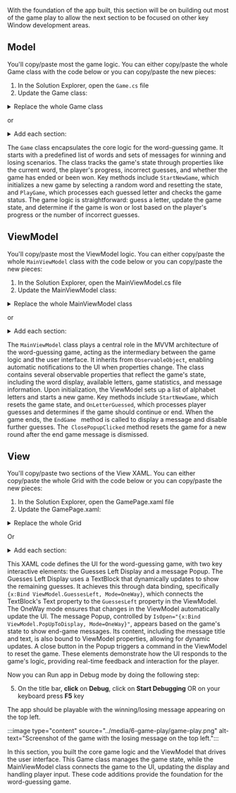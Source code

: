 With the foundation of the app built, this section will be on building out most of the game play to allow the next section to be focused on other key Window development areas.

## Model

You'll copy/paste most the game logic. You can either copy/paste the whole Game class with the code below or you can copy/paste the new pieces:

1. In the Solution Explorer, open the `Game.cs` file
1. Update the Game class:

<details>
  <summary>Replace the whole Game class</summary>

```csharp
class Game
{
    // List of words for the game
    private readonly List<string> _wordList = new List<string> { "WINDOWS", "VIEW", "MODEL", "TASKBAR", "XAML", "CSHARP", "DEBUGGER", "GRID", "STACKPANEL", "RANDOM" };

    // Messages for winning and losing the game
    private readonly string[] _winningMessages = {
            "Incredible! You guessed the word without a single mistake! You're a true word master!",
            "Phew! That was close! You guessed the word just in time! Well done!",
            "Great job! You guessed the word!"
        };
    private readonly string[] _losingMessages = {
            "Better luck next time! The word was {0}. Keep trying, you'll get it!",
            "Don't give up! The word was {0}.",
            "Oh no! The word was {0}.",
            "Sorry, you didn't guess it. The word was {0}.",
            "You ran out of guesses. The word was {0}."
        };

    // Properties for the current game state
    private const int MaxIncorrectGuesses = 6;
    public string CurrentWord { get; private set; }
    public char[] GuessedWord { get; private set; }
    public int IncorrectGuesses { get; private set; }
    public int GuessesLeft => MaxIncorrectGuesses - IncorrectGuesses;
    public bool GameEnd { get; private set; }
    public bool GameWon { get; private set; }
    public string MessageTitle { get; private set; }
    public string MessageContent { get; private set; }

    public Game()
    {

    }

    // Starts a new game by selecting a random word and resetting the game state
    public void StartNewGame()
    {
        var random = new Random();
        CurrentWord = _wordList[random.Next(_wordList.Count)];
        GuessedWord = new string('_', CurrentWord.Length).ToCharArray();
        IncorrectGuesses = 0;
        GameEnd = false;
        GameWon = false;
    }

    // Plays the game by guessing a letter and checking the game status
    public void PlayGame(char letter)
    {
        GuessLetter(letter);
        CheckGameStatus();
    }


    // Guesses a letter and updates the guessed word and incorrect guesses count
    public void GuessLetter(char letter)
    {
        bool isCorrect = false;
        Debug.WriteLine("Incorrect Guesses: " + IncorrectGuesses);
        for (int i = 0; i < CurrentWord.Length; i++)
        {
            if (CurrentWord[i] == letter)
            {
                GuessedWord[i] = letter;
                isCorrect = true;
            }
        }
        if (!isCorrect)
        {
            IncorrectGuesses++;
        }
    }

    // Checks the game status to determine if the game is won or lost
    private void CheckGameStatus()
    {
        // User has guessed all the letters
        if (GuessedWord.All(c => c != '_'))
        {
            GameEnd = true;
            GameWon = true;
            MessageTitle = "Congratulations!";
            MessageContent = GetWinningMessage();
        }
        // User has run out of guesses
        else if (IncorrectGuesses >= MaxIncorrectGuesses)
        {
            GameEnd = true;
            MessageTitle = "Game Over!";
            MessageContent = GetLosingMessage();
        }
    }

    // Returns a winning message based on the number of guesses left
    private string GetWinningMessage()
    {
        return GuessesLeft switch
        {
            MaxIncorrectGuesses => _winningMessages[0],
            1 => _winningMessages[1],
            _ => _winningMessages[2]
        };
    }

    // Returns a random losing message
    private string GetLosingMessage()
    {
        var random = new Random();
        return string.Format(_losingMessages[random.Next(_losingMessages.Length)], CurrentWord);
    }

}
```
</details>

or

<details>
  <summary> Add each section:</summary>

3. Under  `// Messages for winning and losing the game` add:

```csharp
private readonly string[] _winningMessages = {
        "Incredible! You guessed the word without a single mistake! You're a true word master!",
        "Phew! That was close! You guessed the word just in time! Well done!",
        "Great job! You guessed the word!"
    };
private readonly string[] _losingMessages = {
        "Better luck next time! The word was {0}. Keep trying, you'll get it!",
        "Don't give up! The word was {0}.",
        "Oh no! The word was {0}.",
        "Sorry, you didn't guess it. The word was {0}.",
        "You ran out of guesses. The word was {0}."
    };

```

4. Under `// Properties for the current game state` add:
```csharp
private const int MaxIncorrectGuesses = 6;
public int IncorrectGuesses { get; private set; }
public int GuessesLeft => MaxIncorrectGuesses - IncorrectGuesses;
public bool GameEnd { get; private set; }
public bool GameWon { get; private set; }
public string MessageTitle { get; private set; }
public string MessageContent { get; private set; }

```

5. At the end of `StartNewGame()` add:

```csharp
IncorrectGuesses = 0;
GameEnd = false;
GameWon = false;
```

6. Under `// Plays the game by guessing a letter and checking` add:
```csharp
public void PlayGame(char letter)
{
    GuessLetter(letter);
    CheckGameStatus();
}


// Guesses a letter and updates the guessed word and incorrect guesses count
public void GuessLetter(char letter)
{
    bool isCorrect = false;

    for (int i = 0; i < CurrentWord.Length; i++)
    {
        if (CurrentWord[i] == letter)
        {
            GuessedWord[i] = letter;
            isCorrect = true;
        }
    }
    if (!isCorrect)
    {
        IncorrectGuesses++;
    }
}

// Checks the game status to determine if the game is won or lost
private void CheckGameStatus()
{
    // User has guessed all the letters
    if (GuessedWord.All(c => c != '_'))
    {
        GameEnd = true;
        GameWon = true;
        MessageTitle = "Congratulations!";
        MessageContent = GetWinningMessage();
    }
    // User has run out of guesses
    else if (IncorrectGuesses >= MaxIncorrectGuesses)
    {
        GameEnd = true;
        MessageTitle = "Game Over!";
        MessageContent = GetLosingMessage();
    }
}

// Returns a winning message based on the number of guesses left
private string GetWinningMessage()
{
    return GuessesLeft switch
    {
        MaxIncorrectGuesses => _winningMessages[0],
        1 => _winningMessages[1],
        _ => _winningMessages[2]
    };
}

// Returns a random losing message
private string GetLosingMessage()
{
    var random = new Random();
    return string.Format(_losingMessages[random.Next(_losingMessages.Length)], CurrentWord);
}
```

</details>

The `Game` class encapsulates the core logic for the word-guessing game. It starts with a predefined list of words and sets of messages for winning and losing scenarios. The class tracks the game's state through properties like the current word, the player's progress, incorrect guesses, and whether the game has ended or been won. Key methods include `StartNewGame`, which initializes a new game by selecting a random word and resetting the state, and `PlayGame`, which processes each guessed letter and checks the game status. The game logic is straightforward: guess a letter, update the game state, and determine if the game is won or lost based on the player's progress or the number of incorrect guesses.

## ViewModel

You'll copy/paste most the ViewModel logic. You can either copy/paste the whole `MainViewModel` class with the code below or you can copy/paste the new pieces:

1. In the Solution Explorer, open the MainViewModel.cs file
2. Update the MainViewModel class:

<details>
  <summary>Replace the whole MainViewModel class</summary>

```csharp
public partial class MainViewModel : ObservableObject
{
    private readonly Game _game;


    // Properties bound to the UI
    [ObservableProperty]
    public partial string WordDisplay { get; set; }

    [ObservableProperty]
    public partial List<GameLetter> Letters { get; set; }

    [ObservableProperty]
    public partial int IncorrectGuesses { get; set; }

    [ObservableProperty]
    public partial int GuessesLeft { get; set; }

    [ObservableProperty]
    public partial string MessageTitle { get; set; }

    [ObservableProperty]
    public partial string MessageContent { get; set; }
    [ObservableProperty]
    public partial string PopUpToDisplay { get; set; }

    // Constructor initializes the game and letters
    public MainViewModel()
    {
        PopUpToDisplay = "false";
        Letters = new List<GameLetter>();
        for (char letter = 'A'; letter <= 'Z'; letter++)
        {
            Letters.Add(new GameLetter(letter));
        }
        _game = new Game();
        StartNewGame();
    }

    // Starts a new game and updates the properties
    public void StartNewGame()
    {
        _game.StartNewGame();
        UpdateProperties();
    }

    // Command executed when a letter is guessed
    [RelayCommand]
    public void OnLetterGuessed(char LetterValue)
    {
        _game.PlayGame(LetterValue);
        if (_game.GameEnd)
        {
            EndGame();
        }
        else
        {
            UpdateProperties(LetterValue);
        }
    }

    // Ends the game, disables letters, and shows the end game message
    private void EndGame()
    {
        SetLettersIsEnabled(false);
        UpdateProperties();
        ShowEndGameMessage();

    }

    // Command executed when the popup close button is clicked
    [RelayCommand]
    private void ClosePopupClicked()
    {
        PopUpToDisplay = "false";
        SetLettersIsEnabled(true);
        StartNewGame();
    }

    // Shows the end game message in a popup
    private void ShowEndGameMessage()
    {
        MessageTitle = _game.MessageTitle;
        MessageContent = _game.MessageContent;
        PopUpToDisplay = "true";
    }

    // Updates the properties bound to the UI
    private void UpdateProperties(char LetterValue = '\0')
    {
        if (LetterValue != '\0')
        {
            GameLetter foundLetter = Letters.Find(letter => letter.Character == LetterValue);
            if (foundLetter != null)
            {
                foundLetter.IsAvailable = false;
            }
        }
        WordDisplay = string.Join(" ", _game.GuessedWord);
        IncorrectGuesses = _game.IncorrectGuesses;
        GuessesLeft = _game.GuessesLeft;

    }


    // Enables or disables the letter buttons
    private void SetLettersIsEnabled(bool status)
    {
        foreach (var letter in Letters)
        {
            letter.IsAvailable = status;
        }
    }
}

```

</details>

or

<details>
  <summary> Add each section:</summary>

3. Add properties under ` // Properties bound to the UI`:

```csharp
[ObservableProperty]
public partial int IncorrectGuesses { get; set; }

[ObservableProperty]
public partial int GuessesLeft { get; set; }

[ObservableProperty]
public partial string MessageTitle { get; set; }

[ObservableProperty]
public partial string MessageContent { get; set; }
[ObservableProperty]
public partial string PopUpToDisplay { get; set; }
```

4. Add to the top of `MainViewModel()`:
```csharp
PopUpToDisplay = "false";
```

5. Update `OnLetterGuessed` to be:

```csharp
[RelayCommand]
public void OnLetterGuessed(char LetterValue)
{
    _game.PlayGame(LetterValue);
    if (_game.GameEnd)
    {
        EndGame();
    }
    else
    {
        UpdateProperties(LetterValue);
    }
}

```

6. Under `// Ends the game, disables letters, and shows the end game message` add:

```csharp
private void EndGame()
{
    SetLettersIsEnabled(false);
    UpdateProperties();
    ShowEndGameMessage();

}

// Command executed when the popup close button is clicked
[RelayCommand]
private void ClosePopupClicked()
{
    PopUpToDisplay = "false";
    SetLettersIsEnabled(true);
    StartNewGame();
}

// Shows the end game message in a popup
private void ShowEndGameMessage()
{
    MessageTitle = _game.MessageTitle;
    MessageContent = _game.MessageContent;
    PopUpToDisplay = "true";
}
```

7. To the end of `UpdateProperties()` add:

```csharp
IncorrectGuesses = _game.IncorrectGuesses;
GuessesLeft = _game.GuessesLeft;
```

8. Under  `// Enables or disables the letter buttons` add:

```csharp
private void SetLettersIsEnabled(bool status)
{
    foreach (var letter in Letters)
    {
        letter.IsAvailable = status;
    }
}
```

</details>

The `MainViewModel` class plays a central role in the MVVM architecture of the word-guessing game, acting as the intermediary between the game logic and the user interface. It inherits from `ObservableObject`,  enabling automatic notifications to the UI when properties change. The class contains several observable properties that reflect the game's state, including the word display, available letters, game statistics, and message information. Upon initialization, the ViewModel sets up a list of alphabet letters and starts a new game. Key methods include `StartNewGame`, which resets the game state, and `OnLetterGuessed`, which processes player guesses and determines if the game should continue or end. When the game ends, the `EndGame ` method is called to display a message and disable further guesses. The` ClosePopupClicked` method resets the game for a new round after the end game message is dismissed.

## View

You'll copy/paste two sections of the View XAML. You can either copy/paste the whole Grid with the code below or you can copy/paste the new pieces:

1. In the Solution Explorer, open the GamePage.xaml file
2. Update the GamePage.xaml:

<details>
  <summary>Replace the whole Grid </summary>

```xaml
<Grid Background="{ThemeResource ApplicationPageBackgroundThemeBrush}">
        <Grid.RowDefinitions>
            <RowDefinition Height="Auto"/>
            <RowDefinition Height="*"/>
            <RowDefinition Height="Auto"/>
            <RowDefinition Height="Auto"/>
        </Grid.RowDefinitions>
        <Grid.ColumnDefinitions>
            <ColumnDefinition Width="50*"/>
            <ColumnDefinition Width="50*"/>
        </Grid.ColumnDefinitions>

        <!-- Title -->
        <TextBlock Text="SnowPal" Grid.ColumnSpan="2" FontSize="40" HorizontalAlignment="Center" VerticalAlignment="Top" />

        <!-- Drawing -->
        <Image x:Name="Image" Grid.Row="1" Grid.Column="0" HorizontalAlignment="Center" VerticalAlignment="Top" Margin="10,10,10,10" Source="/Assets/Wide310x150Logo.png"/>


        <!-- Guesses Left Display -->
        <StackPanel Grid.Row="1" Grid.Column="1" Orientation="Horizontal" HorizontalAlignment="Center" VerticalAlignment="Top" Margin="10">
            <TextBlock Text="Guesses Left: " FontSize="20"/>
            <TextBlock Text="{x:Bind ViewModel.GuessesLeft, Mode=OneWay}" FontSize="20"/>
        </StackPanel>

        <!-- Alphabet Buttons -->
        <GridView x:Name="AlphabetButtonsGridView" Grid.Row="1" Grid.Column="1" HorizontalAlignment="Center" VerticalAlignment="Center" Margin="10,50,10,10" 
          ScrollViewer.HorizontalScrollMode="Enabled"
          ScrollViewer.HorizontalScrollBarVisibility="Auto"
          ScrollViewer.VerticalScrollMode="Disabled"
          ScrollViewer.VerticalScrollBarVisibility="Hidden"
          ItemsSource="{x:Bind ViewModel.Letters}"> 
            <GridView.ItemsPanel>
                <ItemsPanelTemplate>
                    <ItemsWrapGrid Orientation="Horizontal" MaximumRowsOrColumns="5"/>
                </ItemsPanelTemplate>
            </GridView.ItemsPanel>
            <GridView.ItemTemplate>
                <DataTemplate x:DataType="local:GameLetter">
                    <Button Content="{x:Bind Character}" IsEnabled="{x:Bind IsAvailable, Mode=OneWay}" CommandParameter="{x:Bind Character}"
            Command="{Binding ViewModel.LetterGuessedCommand, ElementName=ThisPage}"/>
                </DataTemplate>
            </GridView.ItemTemplate>
        </GridView>

        <!-- Word Display Area -->
        <TextBlock x:Name="Word" Grid.Row="2" Grid.ColumnSpan="2" Text="{x:Bind ViewModel.WordDisplay, Mode=OneWay}"  FontSize="40" HorizontalAlignment="Center" VerticalAlignment="Bottom" Margin="10"/>

        <!-- Popup for message -->
        <Grid x:Name="Output" >
            <Popup x:Name="StandardPopup" IsLightDismissEnabled="False" IsOpen="{x:Bind ViewModel.PopUpToDisplay, Mode=OneWay}">
                <Border BorderBrush="{ThemeResource SurfaceStrokeColorDefaultBrush}" Background="{ThemeResource AcrylicBackgroundFillColorDefaultBrush}">
                    <StackPanel Orientation="Vertical" HorizontalAlignment="Center" VerticalAlignment="Center" Spacing="12">
                        <TextBlock Text="{x:Bind ViewModel.MessageTitle, Mode=OneWay}" />
                        <TextBlock Text="{x:Bind ViewModel.MessageContent, Mode=OneWay}" />
                        <Button Content="Close" Command="{Binding ViewModel.ClosePopupClickedCommand, ElementName=ThisPage}"/>
                    </StackPanel>
                </Border>
            </Popup>
        </Grid>
    </Grid>
</Page>
```

</details>

Or

<details>
  <summary> Add each section:</summary>

3. In `Guesses Left Display section`, replace hardcoded “6” with `"{x:Bind ViewModel.GuessesLeft, Mode=OneWay}"`
```xaml
<StackPanel Grid.Row="1" Grid.Column="1" Orientation="Horizontal" HorizontalAlignment="Center" VerticalAlignment="Top" Margin="10">
    <TextBlock Text="Guesses Left: " FontSize="20"/>
    <TextBlock Text="{x:Bind ViewModel.GuessesLeft, Mode=OneWay}" FontSize="20"/>
</StackPanel>
```

4. Under `<!-- Popup for message -->` add:

```xaml
<Grid x:Name="Output" Style="{StaticResource GridStyle}">
    <Popup x:Name="StandardPopup" Style="{StaticResource PopupStyle}" IsLightDismissEnabled="False" IsOpen="{x:Bind ViewModel.PopUpToDisplay, Mode=OneWay}">
        <Border Style="{StaticResource BorderStyle}" BorderBrush="{ThemeResource SurfaceStrokeColorDefaultBrush}" Background="{ThemeResource AcrylicBackgroundFillColorDefaultBrush}">
            <StackPanel Orientation="Vertical" HorizontalAlignment="Center" VerticalAlignment="Center" Spacing="12">
                <TextBlock Text="{x:Bind ViewModel.MessageTitle, Mode=OneWay}" Style="{StaticResource MessageTitlePopupTextBlockStyle}" />
                <TextBlock Text="{x:Bind ViewModel.MessageContent, Mode=OneWay}" Style="{StaticResource MessageContentPopupTextBlockStyle}"/>
                <Button Content="Close" Command="{Binding ViewModel.ClosePopupClickedCommand, ElementName=ThisPage}" Style="{StaticResource PopupButtonStyle}"/>
            </StackPanel>
        </Border>
    </Popup>
</Grid>
```

</details>

This XAML code defines the UI for the word-guessing game, with two key interactive elements: the Guesses Left Display and a message Popup. The Guesses Left Display uses a TextBlock that dynamically updates to show the remaining guesses. It achieves this through data binding, specifically `{x:Bind ViewModel.GuessesLeft, Mode=OneWay}`, which connects the TextBlock's Text property to the `GuessesLeft` property in the ViewModel. The OneWay mode ensures that changes in the ViewModel automatically update the UI. The message Popup, controlled by `IsOpen="{x:Bind ViewModel.PopUpToDisplay, Mode=OneWay}"`, appears based on the game's state to show end-game messages. Its content, including the message title and text, is also bound to ViewModel properties, allowing for dynamic updates. A close button in the Popup triggers a command in the ViewModel to reset the game. These elements demonstrate how the UI responds to the game's logic, providing real-time feedback and interaction for the player.

Now you can Run app in Debug mode by doing the following step:

5. On the title bar, **click** on **Debug**, click on **Start Debugging** OR on your keyboard press **F5** key

The app should be playable with the winning/losing message appearing on the top left.

:::image type="content" source="../media/6-game-play/game-play.png" alt-text="Screenshot of the game with the losing message on the top left.":::

In this section, you built the core game logic and the ViewModel that drives the user interface. This Game class manages the game state, while the MainViewModel class connects the game to the UI, updating the display and handling player input. These code additions provide the foundation for the word-guessing game.
